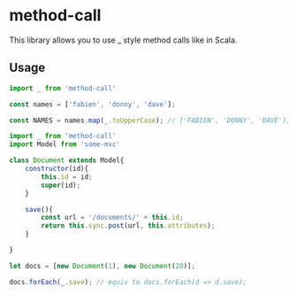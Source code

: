 method-call
===========

This library allows you to use _ style method calls like in Scala.

## Usage

```javascript
import _ from 'method-call'

const names = ['fabien', 'donny', 'dave'];

const NAMES = names.map(_.toUpperCase); // ['FABIEN', 'DONNY', 'DAVE'];
```

```javascript
import _ from 'method-call'
import Model from 'some-mvc'

class Document extends Model{
    constructor(id){
        this.id = id;
        super(id);
    }

    save(){
        const url = '/documents/' + this.id;
        return this.sync.post(url, this.attributes);
    }

}

let docs = [new Document(1), new Document(20)];

docs.forEach(_.save); // equiv to docs.forEach(d => d.save);
```
